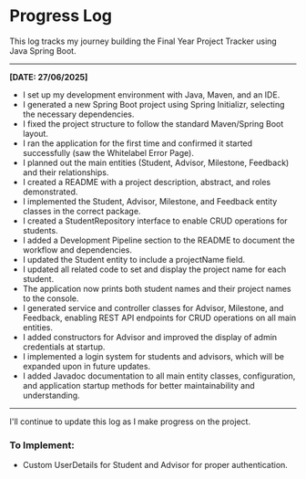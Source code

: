 # Progress Log

This log tracks my journey building the Final Year Project Tracker using Java Spring Boot.

---

**[DATE: 27/06/2025]**

- I set up my development environment with Java, Maven, and an IDE.
- I generated a new Spring Boot project using Spring Initializr, selecting the necessary dependencies.
- I fixed the project structure to follow the standard Maven/Spring Boot layout.
- I ran the application for the first time and confirmed it started successfully (saw the Whitelabel Error Page).
- I planned out the main entities (Student, Advisor, Milestone, Feedback) and their relationships.
- I created a README with a project description, abstract, and roles demonstrated.
- I implemented the Student, Advisor, Milestone, and Feedback entity classes in the correct package.
- I created a StudentRepository interface to enable CRUD operations for students.
- I added a Development Pipeline section to the README to document the workflow and dependencies.
- I updated the Student entity to include a projectName field.
- I updated all related code to set and display the project name for each student.
- The application now prints both student names and their project names to the console.
- I generated service and controller classes for Advisor, Milestone, and Feedback, enabling REST API endpoints for CRUD operations on all main entities.
- I added constructors for Advisor and improved the display of admin credentials at startup.
- I implemented a login system for students and advisors, which will be expanded upon in future updates.
- I added Javadoc documentation to all main entity classes, configuration, and application startup methods for better maintainability and understanding.

---

I'll continue to update this log as I make progress on the project. 

### To Implement:
-  Custom UserDetails for Student and Advisor for proper authentication.